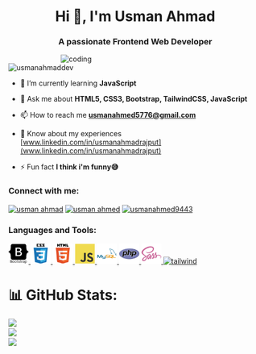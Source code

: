 <h1 align="center">Hi 👋, I'm Usman Ahmad</h1>
<h3 align="center">A passionate Frontend Web Developer</h3>

<img align="right" alt="coding" width="400" src="https://user-images.githubusercontent.com/55389276/140866485-8fb1c876-9a8f-4d6a-98dc-08c4981eaf70.gif">

<p align="left"> <img src="https://komarev.com/ghpvc/?username=usmanahmaddev&label=Profile%20views&color=0e75b6&style=flat" alt="usmanahmaddev" /> </p>

- 🌱 I’m currently learning **JavaScript**

- 💬 Ask me about **HTML5, CSS3, Bootstrap, TailwindCSS, JavaScript**

- 📫 How to reach me **usmanahmed5776@gmail.com**

- 📄 Know about my experiences [www.linkedin.com/in/usmanahmadrajput](www.linkedin.com/in/usmanahmadrajput)

- ⚡ Fun fact **I think i'm funny😅**

<h3 align="left">Connect with me:</h3>
<p align="left">
<a href="https://linkedin.com/in/usman ahmad" target="blank"><img align="center" src="https://raw.githubusercontent.com/rahuldkjain/github-profile-readme-generator/master/src/images/icons/Social/linked-in-alt.svg" alt="usman ahmad" height="30" width="40" /></a>
<a href="https://fb.com/usman ahmed" target="blank"><img align="center" src="https://raw.githubusercontent.com/rahuldkjain/github-profile-readme-generator/master/src/images/icons/Social/facebook.svg" alt="usman ahmed" height="30" width="40" /></a>
<a href="https://instagram.com/usmanahmed9443" target="blank"><img align="center" src="https://raw.githubusercontent.com/rahuldkjain/github-profile-readme-generator/master/src/images/icons/Social/instagram.svg" alt="usmanahmed9443" height="30" width="40" /></a>
</p>

<h3 align="left">Languages and Tools:</h3>
<p align="left"> <a href="https://getbootstrap.com" target="_blank" rel="noreferrer"> <img src="https://raw.githubusercontent.com/devicons/devicon/master/icons/bootstrap/bootstrap-plain-wordmark.svg" alt="bootstrap" width="40" height="40"/> </a> <a href="https://www.w3schools.com/css/" target="_blank" rel="noreferrer"> <img src="https://raw.githubusercontent.com/devicons/devicon/master/icons/css3/css3-original-wordmark.svg" alt="css3" width="40" height="40"/> </a> <a href="https://www.w3.org/html/" target="_blank" rel="noreferrer"> <img src="https://raw.githubusercontent.com/devicons/devicon/master/icons/html5/html5-original-wordmark.svg" alt="html5" width="40" height="40"/> </a> <a href="https://developer.mozilla.org/en-US/docs/Web/JavaScript" target="_blank" rel="noreferrer"> <img src="https://raw.githubusercontent.com/devicons/devicon/master/icons/javascript/javascript-original.svg" alt="javascript" width="40" height="40"/> </a> <a href="https://www.mysql.com/" target="_blank" rel="noreferrer"> <img src="https://raw.githubusercontent.com/devicons/devicon/master/icons/mysql/mysql-original-wordmark.svg" alt="mysql" width="40" height="40"/> </a> <a href="https://www.php.net" target="_blank" rel="noreferrer"> <img src="https://raw.githubusercontent.com/devicons/devicon/master/icons/php/php-original.svg" alt="php" width="40" height="40"/> </a> <a href="https://sass-lang.com" target="_blank" rel="noreferrer"> <img src="https://raw.githubusercontent.com/devicons/devicon/master/icons/sass/sass-original.svg" alt="sass" width="40" height="40"/> </a> <a href="https://tailwindcss.com/" target="_blank" rel="noreferrer"> <img src="https://www.vectorlogo.zone/logos/tailwindcss/tailwindcss-icon.svg" alt="tailwind" width="40" height="40"/> </a> </p>

# 📊 GitHub Stats:
![](https://github-readme-stats.vercel.app/api?username=UsmanAhmadDev&theme=react&hide_border=false&include_all_commits=false&count_private=false)<br/>
![](https://github-readme-streak-stats.herokuapp.com/?user=UsmanAhmadDev&theme=react&hide_border=false)<br/>
![](https://github-readme-stats.vercel.app/api/top-langs/?username=UsmanAhmadDev&theme=react&hide_border=false&include_all_commits=false&count_private=false&layout=compact)


